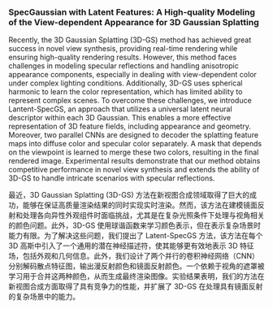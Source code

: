 ### SpecGaussian with Latent Features: A High-quality Modeling of the View-dependent Appearance for 3D Gaussian Splatting

Recently, the 3D Gaussian Splatting (3D-GS) method has achieved great success in novel view synthesis, providing real-time rendering while ensuring high-quality rendering results. However, this method faces challenges in modeling specular reflections and handling anisotropic appearance components, especially in dealing with view-dependent color under complex lighting conditions. Additionally, 3D-GS uses spherical harmonic to learn the color representation, which has limited ability to represent complex scenes. To overcome these challenges, we introduce Lantent-SpecGS, an approach that utilizes a universal latent neural descriptor within each 3D Gaussian. This enables a more effective representation of 3D feature fields, including appearance and geometry. Moreover, two parallel CNNs are designed to decoder the splatting feature maps into diffuse color and specular color separately. A mask that depends on the viewpoint is learned to merge these two colors, resulting in the final rendered image. Experimental results demonstrate that our method obtains competitive performance in novel view synthesis and extends the ability of 3D-GS to handle intricate scenarios with specular reflections.

最近，3D Gaussian Splatting (3D-GS) 方法在新视图合成领域取得了巨大的成功，能够在保证高质量渲染结果的同时实现实时渲染。然而，该方法在建模镜面反射和处理各向异性外观组件时面临挑战，尤其是在复杂光照条件下处理与视角相关的颜色问题。此外，3D-GS 使用球谐函数来学习颜色表示，但在表示复杂场景时能力有限。为了解决这些问题，我们提出了 Latent-SpecGS 方法，该方法在每个 3D 高斯中引入了一个通用的潜在神经描述符，使其能够更有效地表示 3D 特征场，包括外观和几何信息。此外，我们设计了两个并行的卷积神经网络（CNN）分别解码散点特征图，输出漫反射颜色和镜面反射颜色。一个依赖于视角的遮罩被学习用于合并这两种颜色，从而生成最终渲染图像。实验结果表明，我们的方法在新视图合成方面取得了具有竞争力的性能，并扩展了 3D-GS 在处理具有镜面反射的复杂场景中的能力。
